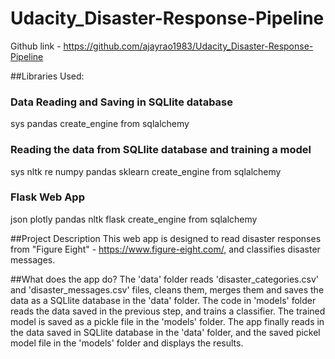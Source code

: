 # Udacity_Disaster-Response-Pipeline
Github link - https://github.com/ajayrao1983/Udacity_Disaster-Response-Pipeline

##Libraries Used:

### Data Reading and Saving in SQLlite database
sys
pandas
create_engine from sqlalchemy

### Reading the data from SQLlite database and training a model
sys
nltk
re
numpy
pandas
sklearn
create_engine from sqlalchemy

### Flask Web App
json
plotly
pandas
nltk
flask
create_engine from sqlalchemy

##Project Description
This web app is designed to read disaster responses from "Figure Eight"  - https://www.figure-eight.com/, and classifies disaster messages.

##What does the app do?
The 'data' folder reads 'disaster_categories.csv' and 'disaster_messages.csv' files, cleans them, merges them and saves the data as a SQLlite database in the 'data' folder.
The code in 'models' folder reads the data saved in the previous step, and trains a classifier. The trained model is saved as a pickle file in the 'models' folder.
The app finally reads in the data saved in SQLlite database in the 'data' folder, and the saved pickel model file in the 'models' folder and displays the results.

